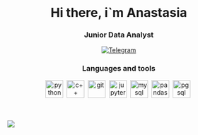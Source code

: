 <header> 
  <link rel="stylesheet" type='text/css' href="https://cdn.jsdelivr.net/gh/devicons/devicon@latest/devicon.min.css" />
</header>
<body>

<div id="header" align="center">
  <h1> Hi there, i`m Anastasia </h1>
  <h3> Junior Data Analyst </h3>
</div>

<div id="refs" align ="center">
  <a href="https://t.me/alxn004">
    <img src="https://img.shields.io/badge/Telegram-blue?style=for-the-badge&logo=telegram&logoColor=white" alt ="Telegram"/>
  </a>
</div>
<div id="skills" align="center">
  <h3> Languages and tools </h3>
  <img src="https://cdn.jsdelivr.net/gh/devicons/devicon@latest/icons/python/python-original.svg" 
  title="python" width ="40" height="40"/>&nbsp;
  <img src="https://cdn.jsdelivr.net/gh/devicons/devicon@latest/icons/cplusplus/cplusplus-original.svg" title="c++" width ="40" height="40"/>&nbsp;
  <img src="https://cdn.jsdelivr.net/gh/devicons/devicon@latest/icons/git/git-plain-wordmark.svg" 
    title="git" width ="40" height="40"/>&nbsp;
  <img src="https://cdn.jsdelivr.net/gh/devicons/devicon@latest/icons/jupyter/jupyter-original-wordmark.svg" title="jupyter" width ="40" height="40"/>&nbsp;
  <img src="https://cdn.jsdelivr.net/gh/devicons/devicon@latest/icons/mysql/mysql-original-wordmark.svg" title="mysql" width ="40" height="40"/>&nbsp;
  <img src="https://cdn.jsdelivr.net/gh/devicons/devicon@latest/icons/pandas/pandas-original-wordmark.svg" title="pandas" width ="40" height="40"/>&nbsp;
  <img src="https://cdn.jsdelivr.net/gh/devicons/devicon@latest/icons/postgresql/postgresql-original.svg" title="pgsql" width ="40" height="40"/>&nbsp;
  <i class="devicon-dbeaver-plain" fontsize="40"></i>
</div>
<br> <br>

![](http://github-profile-summary-cards.vercel.app/api/cards/repos-per-language?username=alxn04&theme=default)
</body>
